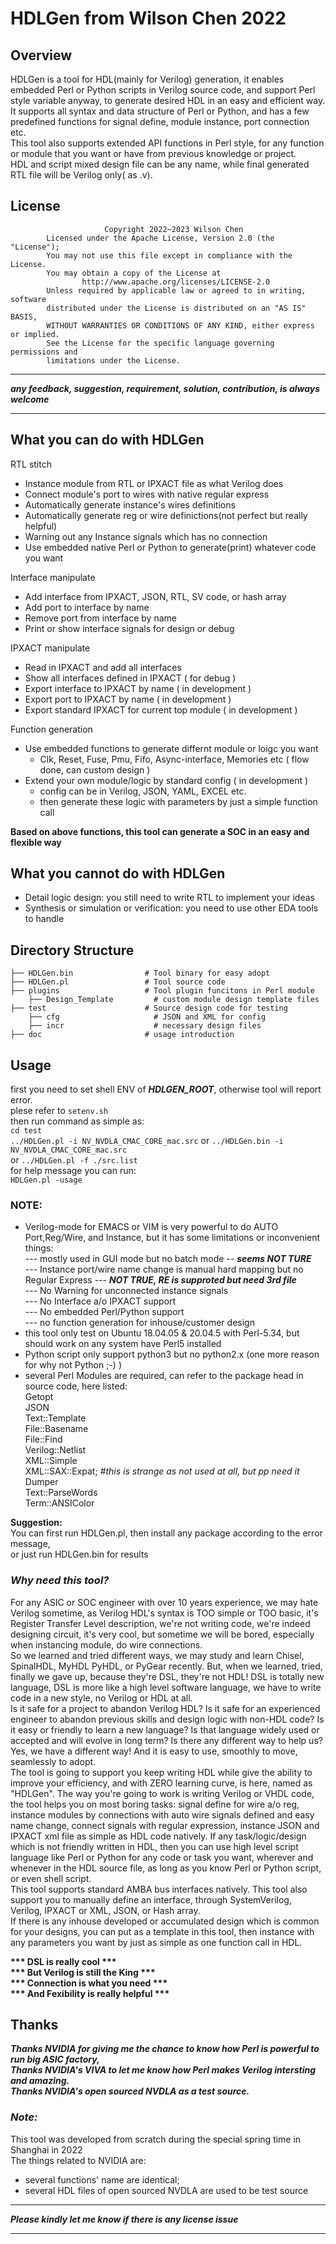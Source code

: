 # HDLGen from Wilson Chen 2022

## Overview
  HDLGen is a tool for HDL(mainly for Verilog) generation, it enables embedded Perl or Python scripts in Verilog source code,  and support Perl style variable anyway, to generate desired HDL in an easy and efficient way. 
  It supports all syntax and data structure of Perl or Python, and has a few predefined functions for signal define, module instance, port connection etc.  
  This tool also supports extended API functions in Perl style, for any function or module that you want or have from previous knowledge or project.  
  HDL and script mixed design file can be any name, while final generated RTL file will be Verilog only( as .v).

## License 
                         Copyright 2022~2023 Wilson Chen                                                     
            Licensed under the Apache License, Version 2.0 (the "License");                            
            You may not use this file except in compliance with the License.                          
            You may obtain a copy of the License at                                                  
                    http://www.apache.org/licenses/LICENSE-2.0                                      
            Unless required by applicable law or agreed to in writing, software                    
            distributed under the License is distributed on an "AS IS" BASIS,                     
            WITHOUT WARRANTIES OR CONDITIONS OF ANY KIND, either express or implied.             
            See the License for the specific language governing permissions and                 
            limitations under the License.                                                     
   
****************************************************************************************
***any feedback, suggestion, requirement, solution, contribution, is always welcome***
****************************************************************************************
   
## What you can do with HDLGen 
RTL stitch
   * Instance module from RTL or IPXACT file as what Verilog does
   * Connect  module's port to wires with native regular express
   * Automatically generate instance's wires definitions
   * Automatically generate reg or wire definictions(not perfect but really helpful) 
   * Warning out any Instance signals which has no connection
   * Use embedded native Perl or Python to generate(print) whatever code you want

Interface manipulate
   * Add interface from IPXACT, JSON, RTL, SV code, or hash array
   * Add port to interface by name
   * Remove port from interface by name
   * Print or show interface signals for design or debug

IPXACT manipulate
   * Read in IPXACT and add all interfaces
   * Show all interfaces defined in IPXACT ( for debug )
   * Export interface to IPXACT by name ( in development )
   * Export port to IPXACT by name ( in development )
   * Export standard IPXACT for current top module ( in development )
 
Function generation
   * Use embedded functions to generate differnt module or loigc you want
     * Clk, Reset, Fuse, Pmu, Fifo, Async-interface, Memories etc ( flow done, can custom design )
   * Extend your own module/logic by standard config ( in development )
	 * config can be in Verilog, JSON, YAML, EXCEL etc.
	 * then generate these logic with parameters by just a simple function call

**Based on above functions, this tool can generate a SOC in an easy and flexible way**

## What you cannot do with HDLGen 
   * Detail logic design: you still need to write RTL to implement your ideas 
   * Synthesis or simulation or verification: you need to use other EDA tools to handle

## Directory Structure   
    ├── HDLGen.bin                # Tool binary for easy adopt
    ├── HDLGen.pl                 # Tool source code
    ├── plugins                   # Tool plugin funcitons in Perl module
        ├── Design_Template         # custom module design template files
    ├── test                      # Source design code for testing
	    ├── cfg                     # JSON and XML for config
	    ├── incr                    # necessary design files
    ├── doc                       # usage introduction 

## Usage
   first you need to set shell ENV of ***HDLGEN_ROOT***, otherwise tool will report error.<br>
   plese refer to `setenv.sh`<br>
   then run command as simple as: <br>
   `cd test` <br>
   `../HDLGen.pl -i NV_NVDLA_CMAC_CORE_mac.src` or `../HDLGen.bin -i NV_NVDLA_CMAC_CORE_mac.src` <br>
   or `../HDLGen.pl -f ./src.list`<br>
   for help message you can run: <br>
   	`HDLGen.pl -usage`

### NOTE: 
* Verilog-mode for EMACS or VIM is very powerful to do AUTO Port,Reg/Wire, and Instance, but it has some limitations or inconvenient things:<br>
             --- mostly used in GUI mode but no batch mode -- ***seems NOT TURE*** <br>
	     --- Instance port/wire name change is manual hard mapping but no Regular Express --- ***NOT TRUE, RE is supproted but need 3rd file***<br>
	     --- No Warning for unconnected instance signals<br>
	     --- No Interface a/o IPXACT support<br>
	     --- No embedded Perl/Python support<br>
	     --- no function generation for inhouse/customer design
* this tool only test on Ubuntu 18.04.05 & 20.04.5 with Perl-5.34, but should work on any system have Perl5 installed
* Python script only support python3 but no python2.x (one more reason for why not Python ;-)  )            
* several Perl Modules are required, can refer to the package head in source code, here listed:<br>
                        Getopt<br>
                        JSON<br>
			Text::Template<br>
                        File::Basename<br>
                        File::Find<br>
			Verilog::Netlist<br>
                        XML::Simple<br>
                        XML::SAX::Expat; *#this is strange as not used at all, but pp need it*<br>
                        Dumper<br>
			Text::ParseWords<br>
                        Term::ANSIColor<br>
			
			
**Suggestion:**<br>
 You can first run HDLGen.pl, then install any package according to the error message,<br>
 or just run HDLGen.bin for results
	         

        


### ***Why need this tool?***<br>
  For any ASIC or SOC engineer with over 10 years experience, we may hate Verilog sometime, as Verilog HDL's syntax is TOO simple or TOO basic, it's Register Transfer Level description, we're not writing code, we're indeed designing circuit, it's very cool, but sometime we will be bored, especially when instancing module, do wire connections.<br>
   So we learned and tried different ways, we may study and learn Chisel, SpinalHDL, MyHDL PyHDL, or PyGear recently. But, when we learned, tried, finally we gave up, because they're DSL, they're not HDL! DSL is totally new language, DSL is more like a high level software language, we have to write code in a new style, no Verilog or HDL at all.<br>
   Is it safe for a project to abandon Verilog HDL? Is it safe for an experienced engineer to abandon previous skills and design logic with non-HDL code? Is it easy or friendly to learn a new language? Is that language widely used or accepted and will evolve in long term? Is there any different way to help us?<br>
   Yes, we have a different way! And it is easy to use, smoothly to move, seamlessly to adopt.<br>
   The tool is going to support you keep writing HDL while give the ability to improve your efficiency, and with ZERO learning curve, is here, named as "HDLGen".
   The way you're going to work is writing Verilog or VHDL code, the tool helps you on most boring tasks: signal define for wire a/o reg, instance modules by connections with auto wire signals defined and easy name change, connect signals with regular expression, instance JSON and IPXACT xml file as simple as HDL code natively. If any task/logic/design which is not friendly written in HDL, then you can use high level script language like Perl or Python for any code or task you want, wherever and whenever in the HDL source file, as long as you know Perl or Python script, or even shell script.<br>
   This tool supports standard AMBA bus interfaces natively. This tool also support you to manually define an interface, through SystemVerilog, Verilog, IPXACT or XML, JSON, or Hash array. <br>
   If there is any inhouse developed or accumulated design which is common for your designs, you can put as a template in this tool, then instance with any parameters you want by just as simple as one function call in HDL. <br>


__*** DSL is really cool ***__<br>
__*** But Verilog is still the King ***__<br>
__*** Connection is what you need ***__<br>
__*** And Fexibility is really helpful ***__<br>


## Thanks
***Thanks NVIDIA for giving me the chance to know how Perl is powerful to run big ASIC factory,***<br>
***Thanks NVIDIA's VIVA to let me know how Perl makes Verilog intersting and amazing.***<br>
***Thanks NVIDIA's open sourced NVDLA as a test source.***<br>
                                          
### ***Note:***
This tool was developed from scratch during the special spring time in Shanghai in 2022<br>
The things related to NVIDIA are:<br>
  * several functions' name are identical;<br>
  * several HDL files of open sourced NVDLA are used to be test source<br>
	
 ***************************************************************
 ***Please kindly let me know if there is any license issue***
 ***************************************************************

